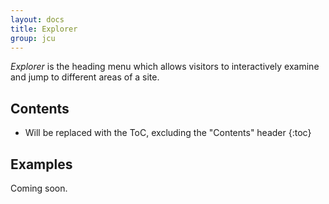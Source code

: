 ```yaml
---
layout: docs
title: Explorer
group: jcu
---
```


*Explorer* is the heading menu which allows visitors to interactively
examine and jump to different areas of a site.

## Contents

* Will be replaced with the ToC, excluding the "Contents" header
{:toc}

## Examples

Coming soon.
